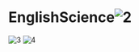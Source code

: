 # EnglishScience![2](https://github.com/Tong057/EnglishScience/assets/130866438/2162a1ba-2c89-4576-9402-b19553b46312)
![3](https://github.com/Tong057/EnglishScience/assets/130866438/26395ed8-9f2f-4bc0-ab25-1f540e0322ed)
![4](https://github.com/Tong057/EnglishScience/assets/130866438/3919411c-5ec5-4d4c-a72e-b0cb7d9b75bf)
